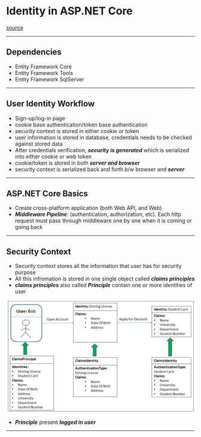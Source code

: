 # Identity in ASP.NET Core
[source](https://www.youtube.com/watch?v=sogS0DtejVA&ab_channel=FrankLiu)

--- ---

## Dependencies

- Entity Framework Core
- Entity Framework Tools
- Entity Framework SqlServer

--- ---

## User Identity Workflow 

- Sign-up/log-in page
- cookie base authentication/token base authentication
- security context is stored in either cookie or token
- user information is stored in database, credentials needs to be checked against stored data
- After credentials verification, **_security is generated_** which is serialized into either cookie or web token
- cookie/token is stored in both **_server and browser_**
- security context is serialized back and forth b/w browser and **_server_**


--- ---

## ASP.NET Core Basics

- Create cross-platform application (both Web API, and Web)
- **_Middleware Pipeline_**: (authentication, authorization, etc). Each http request must pass through middleware one by one when it is coming or going back

--- ---

## Security Context

- Security context stores all the information that user has for security purpose
- All this infromation is stored in one single object called **_claims principles_** 
- **_claims principles_** also called **_Principle_** contain one or more identities of user

![alt text](Assets/principle_and_claim.png "")

- **_Principle_** present **_logged in user_**

--- ---